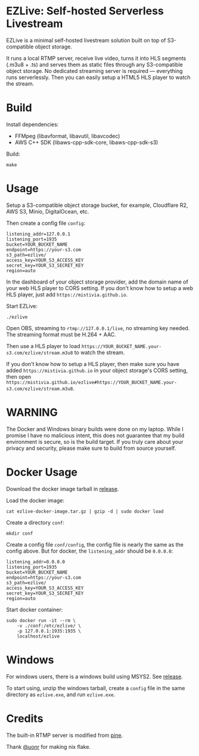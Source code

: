 # EZLive: Self-hosted Serverless Livestream

EZLive is a minimal self-hosted livestream solution built on top of S3-compatible object storage.

It runs a local RTMP server, receive live video, turns it into HLS segments (.m3u8 + .ts) and serves them as static files through any S3-compatible object storage. No dedicated streaming server is required — everything runs serverlessly. Then you can easily setup a HTML5 HLS player to watch the stream.

# Build

Install dependencies:

- FFMpeg (libavformat, libavutil, libavcodec)
- AWS C++ SDK (libaws-cpp-sdk-core, libaws-cpp-sdk-s3)

Build:

    make


# Usage

Setup a S3-compatible object storage bucket, for example, Cloudflare R2, AWS S3, Minio, DigitalOcean, etc.

Then create a config file `config`:

```
listening_addr=127.0.0.1
listening_port=1935
bucket=YOUR_BUCKET_NAME
endpoint=https://your-s3.com
s3_path=ezlive/
access_key=YOUR_S3_ACCESS_KEY
secret_key=YOUR_S3_SECRET_KEY
region=auto
```

In the dashboard of your object storage provider, add the domain name of your web HLS player to CORS setting. If you don't know how to setup a web HLS player, just add `https://mistivia.github.io`.

Start EZLive:

```
./ezlive
```

Open OBS, streaming to `rtmp://127.0.0.1/live`, no streaming key needed. The streaming format must be H.264 + AAC.

Then use a HLS player to load `https://YOUR_BUCKET_NAME.your-s3.com/ezlive/stream.m3u8` to watch the stream.

If you don't know how to setup a HLS player, then make sure you have added `https://mistivia.github.io` in your object storage's CORS setting, then open `https://mistivia.github.io/ezlive#https://YOUR_BUCKET_NAME.your-s3.com/ezlive/stream.m3u8`.

# WARNING

The Docker and Windows binary builds were done on my laptop. While I promise I have no malicious intent, this does not guarantee that my build environment is secure, so is the build target. If you truly care about your privacy and security, please make sure to build from source yourself.

# Docker Usage

Download the docker image tarball in [release](https://github.com/mistivia/ezlive/releases).

Load the docker image:

    cat ezlive-docker-image.tar.gz | gzip -d | sudo docker load

Create a directory `conf`:

    mkdir conf

Create a config file `conf/config`, the config file is nearly the same as the config above. But for docker, the `listening_addr` should be `0.0.0.0`:

    listening_addr=0.0.0.0
    listening_port=1935
    bucket=YOUR_BUCKET_NAME
    endpoint=https://your-s3.com
    s3_path=ezlive/
    access_key=YOUR_S3_ACCESS_KEY
    secret_key=YOUR_S3_SECRET_KEY
    region=auto

Start docker container:

    sudo docker run -it --rm \
        -v ./conf:/etc/ezlive/ \
        -p 127.0.0.1:1935:1935 \
        localhost/ezlive    

# Windows

For windows users, there is a windows build using MSYS2. See [release](https://github.com/mistivia/ezlive/releases).

To start using, unzip the windows tarball, create a `config` file in the same directory as `ezlive.exe`, and run `ezlive.exe`.

# Credits

The built-in RTMP server is modified from [pine](https://github.com/deboot/pine).

Thank [@uonr](https://github.com/uonr) for making nix flake.
